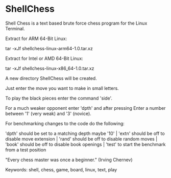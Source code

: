 # ShellChess
Shell Chess is a text based brute force chess program for the Linux Terminal.


Extract for ARM 64-Bit Linux:

tar -xJf shellchess-linux-arm64-1.0.tar.xz

Extract for Intel or AMD 64-Bit Linux:

tar -xJf shellchess-linux-x86_64-1.0.tar.xz


A new directory ShellChess will be created.


Just enter the move you want to make in small letters.


To play the black pieces enter the command 'side'.


For a much weaker opponent enter 'dpth' and after pressing Enter a number between '1' (very weak) and '3' (novice).


For benchmarking changes to the code do the following:

'dpth' should be set to a matching depth maybe '10' | 'extn' should be off to disable move extension | 'rand' should be off to disable random moves | 'book' should be off to disable book openings | 'test' to start the benchmark from a test position


"Every chess master was once a beginner."
(Irving Chernev)

Keywords: shell, chess, game, board, linux, text, play

